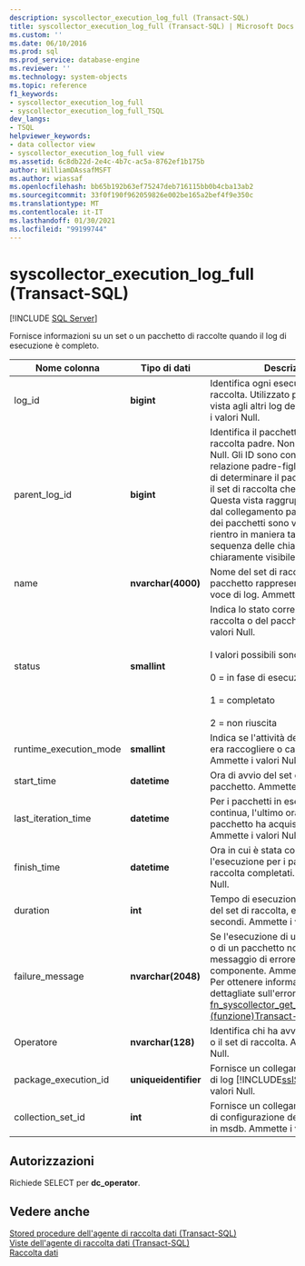 ```yaml
---
description: syscollector_execution_log_full (Transact-SQL)
title: syscollector_execution_log_full (Transact-SQL) | Microsoft Docs
ms.custom: ''
ms.date: 06/10/2016
ms.prod: sql
ms.prod_service: database-engine
ms.reviewer: ''
ms.technology: system-objects
ms.topic: reference
f1_keywords:
- syscollector_execution_log_full
- syscollector_execution_log_full_TSQL
dev_langs:
- TSQL
helpviewer_keywords:
- data collector view
- syscollector_execution_log_full view
ms.assetid: 6c8db22d-2e4c-4b7c-ac5a-8762ef1b175b
author: WilliamDAssafMSFT
ms.author: wiassaf
ms.openlocfilehash: bb65b192b63ef75247deb716115bb0b4cba13ab2
ms.sourcegitcommit: 33f0f190f962059826e002be165a2bef4f9e350c
ms.translationtype: MT
ms.contentlocale: it-IT
ms.lasthandoff: 01/30/2021
ms.locfileid: "99199744"
---
```

# <a name="syscollector_execution_log_full-transact-sql"></a>syscollector_execution_log_full (Transact-SQL)
[!INCLUDE [SQL Server](../../includes/applies-to-version/sqlserver.md)]

  Fornisce informazioni su un set o un pacchetto di raccolte quando il log di esecuzione è completo.  
  
|Nome colonna|Tipo di dati|Descrizione|  
|-----------------|---------------|-----------------|  
|log_id|**bigint**|Identifica ogni esecuzione del set di raccolta. Utilizzato per unire questa vista agli altri log dettagliati. Ammette i valori Null.|  
|parent_log_id|**bigint**|Identifica il pacchetto o il set di raccolta padre. Non ammette i valori Null. Gli ID sono concatenati nella relazione padre-figlio che consente di determinare il pacchetto avviato e il set di raccolta che lo ha avviato. Questa vista raggruppa le voci di log dal collegamento padre-figlio. I nomi dei pacchetti sono visualizzati con un rientro in maniera tale che la sequenza delle chiamate sia chiaramente visibile.|  
|name|**nvarchar(4000)**|Nome del set di raccolta o del pacchetto rappresentato da questa voce di log. Ammette i valori Null.|  
|status|**smallint**|Indica lo stato corrente del set di raccolta o del pacchetto. Ammette i valori Null.<br /><br /> I valori possibili sono:<br /><br /> 0 = in fase di esecuzione<br /><br /> 1 = completato<br /><br /> 2 = non riuscita|  
|runtime_execution_mode|**smallint**|Indica se l'attività del set di raccolta era raccogliere o caricare dati. Ammette i valori Null.|  
|start_time|**datetime**|Ora di avvio del set di raccolta o del pacchetto. Ammette i valori Null.|  
|last_iteration_time|**datetime**|Per i pacchetti in esecuzione continua, l'ultimo orario in cui il pacchetto ha acquisito uno snapshot. Ammette i valori Null.|  
|finish_time|**datetime**|Ora in cui è stata completata l'esecuzione per i pacchetti e i set di raccolta completati. Ammette i valori Null.|  
|duration|**int**|Tempo di esecuzione del pacchetto o del set di raccolta, espresso in secondi. Ammette i valori Null.|  
|failure_message|**nvarchar(2048)**|Se l'esecuzione di un set di raccolta o di un pacchetto non è riuscita, il messaggio di errore più recente per il componente. Ammette i valori Null. Per ottenere informazioni più dettagliate sull'errore, utilizzare la [fn_syscollector_get_execution_details &#40;funzione&#41;Transact-SQL ](../../relational-databases/system-functions/fn-syscollector-get-execution-details-transact-sql.md) .|  
|Operatore|**nvarchar(128)**|Identifica chi ha avviato il pacchetto o il set di raccolta. Ammette i valori Null.|  
|package_execution_id|**uniqueidentifier**|Fornisce un collegamento alla tabella di log [!INCLUDE[ssIS](../../includes/ssis-md.md)]. Ammette i valori Null.|  
|collection_set_id|**int**|Fornisce un collegamento alla tabella di configurazione della raccolta dati in msdb. Ammette i valori Null.|  
  
## <a name="permissions"></a>Autorizzazioni  
 Richiede SELECT per **dc_operator**.  
  
## <a name="see-also"></a>Vedere anche  
 [Stored procedure dell'agente di raccolta dati &#40;Transact-SQL&#41;](../../relational-databases/system-stored-procedures/data-collector-stored-procedures-transact-sql.md)   
 [Viste dell'agente di raccolta dati &#40;Transact-SQL&#41;](../../relational-databases/system-catalog-views/data-collector-views-transact-sql.md)   
 [Raccolta dati](../../relational-databases/data-collection/data-collection.md)  
  
  
